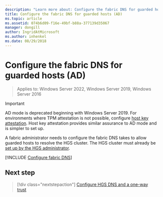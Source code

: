 ```yaml
---
description: "Learn more about: Configure the fabric DNS for guarded hosts (AD)"
title: Configure the fabric DNS for guarded hosts (AD)
ms.topic: article
ms.assetid: 074b6d09-f16e-49bf-b88a-377139d35067
manager: dongill
author: IngridAtMicrosoft
ms.author: inhenkel
ms.date: 08/29/2018
---
```


# Configure the fabric DNS for guarded hosts (AD)

>Applies to: Windows Server 2022, Windows Server 2019, Windows Server 2016


>[!IMPORTANT]
>AD mode is deprecated beginning with Windows Server 2019. For environments where TPM attestation is not possible, configure [host key attestation](guarded-fabric-initialize-hgs-key-mode.md). Host key attestation provides similar assurance to AD mode and is simpler to set up.

A fabric administrator needs to configure the fabric DNS takes to allow guarded hosts to resolve the HGS cluster.
The HGS cluster must already be [set up by the HGS administrator](/WindowsServerDocs/virtualization/guarded-fabric-shielded-vm/guarded-fabric-setting-up-the-host-guardian-service-hgs.md).



[!INCLUDE [Configure fabric DNS](../../../includes/guarded-fabric-configure-fabric-dns.md)]


## Next step

> [!div class="nextstepaction"]
> [Configure HGS DNS and a one-way trust](guarded-fabric-configure-dns-forwarding-and-trust.md)
